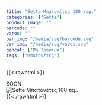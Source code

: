 ```yaml
---
title: "Sette Μπατονέτες 100 τεμ."
categories: ["Sette"]
product_image: ""
barcode: ""
varos: ""
bar_img: "/media/svg/barcode.svg"
var_img: "/media/svg/varos.svg"
gencat: ["Μη Τρόφιμα"]
tags: ["Μπατονέτες"]
---
```

{{< rawhtml >}}

<div class="sload426"><div class="product">SOON<br><div class="pimg"><img alt="Sette Μπατονέτες 100 τεμ." title="Sette Μπατονέτες 100 τεμ." src="/media/images/sette-mpatonetes-100-tem.jpg"></div></div></div>
{{< /rawhtml >}}


